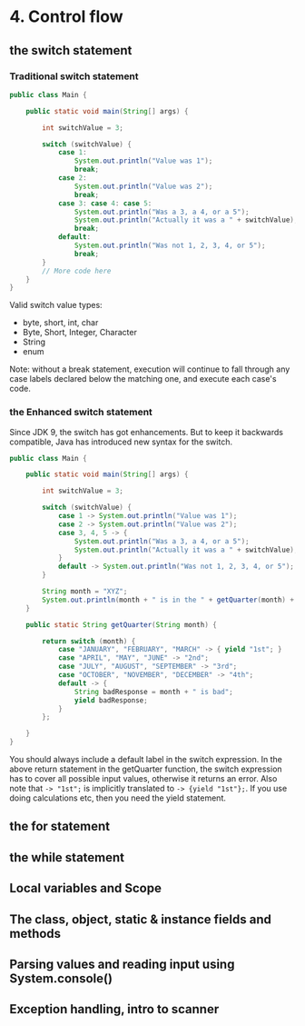 # 4. Control flow
## the switch statement
### Traditional switch statement
```java
public class Main {

    public static void main(String[] args) {

        int switchValue = 3;

        switch (switchValue) {
            case 1:
                System.out.println("Value was 1");
                break;
            case 2:
                System.out.println("Value was 2");
                break;
            case 3: case 4: case 5:
                System.out.println("Was a 3, a 4, or a 5");
                System.out.println("Actually it was a " + switchValue);
                break;
            default:
                System.out.println("Was not 1, 2, 3, 4, or 5");
                break;
        }
        // More code here
    }
}
```

Valid switch value types:
- byte, short, int, char
- Byte, Short, Integer, Character
- String
- enum

Note: without a break statement, execution will continue to fall through any case labels declared below the matching one, and execute each case's code. 

### the Enhanced switch statement
Since JDK 9, the switch has got enhancements. But to keep it backwards compatible, Java has introduced new syntax for the switch. 
```java
public class Main {

    public static void main(String[] args) {

        int switchValue = 3;

        switch (switchValue) {
            case 1 -> System.out.println("Value was 1");
            case 2 -> System.out.println("Value was 2");
            case 3, 4, 5 -> {
                System.out.println("Was a 3, a 4, or a 5");
                System.out.println("Actually it was a " + switchValue);
            }
            default -> System.out.println("Was not 1, 2, 3, 4, or 5");
        }

        String month = "XYZ";
        System.out.println(month + " is in the " + getQuarter(month) + " quarter");
    }

    public static String getQuarter(String month) {

        return switch (month) {
            case "JANUARY", "FEBRUARY", "MARCH" -> { yield "1st"; }
            case "APRIL", "MAY", "JUNE" -> "2nd";
            case "JULY", "AUGUST", "SEPTEMBER" -> "3rd";
            case "OCTOBER", "NOVEMBER", "DECEMBER" -> "4th";
            default -> {
                String badResponse = month + " is bad";
                yield badResponse;
            }
        };

    }
}
```
You should always include a default label in the switch expression. In the above return statement in the getQuarter function, the switch expression has to cover all possible input values, otherwise it returns an error. Also note that `-> "1st";` is implicitly translated to `-> {yield "1st"};`. If you use doing calculations etc, then you need the yield statement. 

## the for statement


## the while statement


## Local variables and Scope


## The class, object, static & instance fields and methods


## Parsing values and reading input using System.console()


## Exception handling, intro to scanner







































